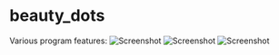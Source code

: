 # beauty_dots

Various program features:
![Screenshot](video2.gif)
![Screenshot](video1.gif)
![Screenshot](video.gif)
